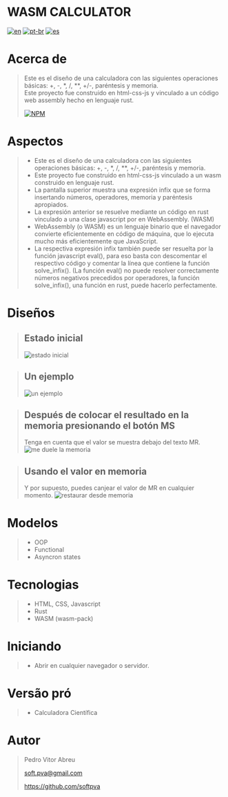 # **WASM CALCULATOR**
[![en](https://img.shields.io/badge/lang-en-red.svg)](./README.md)
[![pt-br](https://img.shields.io/badge/lang-pt--br-green.svg)](./README.pt-br.md)
[![es](https://img.shields.io/badge/lang-es-yellow.svg)](./README.es.md)  


# Acerca de
> Este es el diseño de una calculadora con las siguientes operaciones básicas: +, -, *, /, **, +/-, paréntesis y memoria.  
> Este proyecto fue construido en html-css-js y vinculado a un código web assembly hecho en lenguaje rust.  
>
> [![NPM](https://img.shields.io/npm/l/react)](./LICENSE)  

# Aspectos
> - Este es el diseño de una calculadora con las siguientes operaciones básicas: +, -, *, /, **, +/-, paréntesis y memoria.
> - Este proyecto fue construido en html-css-js vinculado a un wasm construido en lenguaje rust.
> - La pantalla superior muestra una expresión infix que se forma insertando números, operadores, memoria y paréntesis apropiados.
> - La expresión anterior se resuelve mediante un código en rust vinculado a una clase javascript por en WebAssembly. (WASM)
> - WebAssembly (o WASM) es un lenguaje binario que el navegador convierte eficientemente en código de máquina, que lo ejecuta mucho más eficientemente que JavaScript.
> - La respectiva expresión infix también puede ser resuelta por la función javascript eval(), para eso basta con descomentar el respectivo código y comentar la línea que contiene la función solve_infix(). (La función eval() no puede resolver correctamente números negativos precedidos por operadores, la función solve_infix(), una función en rust, puede hacerlo perfectamente.  

# Diseños
> ## Estado inicial  
> ![estado inicial](/readmeImages/init.gif)

> ## Un ejemplo  
> ![un ejemplo](/readmeImages/pict_1.gif)

> ## Después de colocar el resultado en la memoria presionando el botón MS  
> Tenga en cuenta que el valor se muestra debajo del texto MR.  
> ![me duele la memoria](/readmeImages/pict_2.gif)

> ## Usando el valor en memoria  
> Y por supuesto, puedes canjear el valor de MR en cualquier  momento.
> ![restaurar desde memoria](/readmeImages/pict_3.gif)

# Modelos
> - OOP
> - Functional
> - Asyncron states

# Tecnologias
> - HTML, CSS, Javascript
> - Rust
> - WASM (wasm-pack)

# Iniciando
> - Abrir en cualquier navegador o servidor.  

# Versão pró
> - Calculadora Científica

# Autor
> Pedro Vitor Abreu
>
> <soft.pva@gmail.com>
>
> <https://github.com/softpva>
>
